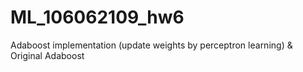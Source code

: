 # ML_106062109_hw6
Adaboost implementation (update weights by perceptron learning) &amp; Original Adaboost
